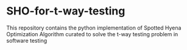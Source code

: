 # SHO-for-t-way-testing
This repository contains the python implementation of Spotted Hyena Optimization Algorithm curated to solve the t-way testing problem in software testing
